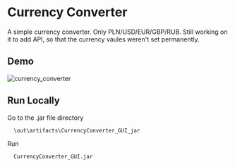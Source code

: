 
# Currency Converter

A simple currency converter. Only PLN/USD/EUR/GBP/RUB.
Still working on it to add API, so that the currency vaules weren't set permanently.

## Demo

![currency_converter](https://user-images.githubusercontent.com/97113363/169500635-025c8535-57d0-49cb-9447-aeef60b86430.gif)


## Run Locally

Go to the .jar file directory

```bash
  \out\artifacts\CurrencyConverter_GUI_jar
```

Run

```bash
  CurrencyConverter_GUI.jar
```

